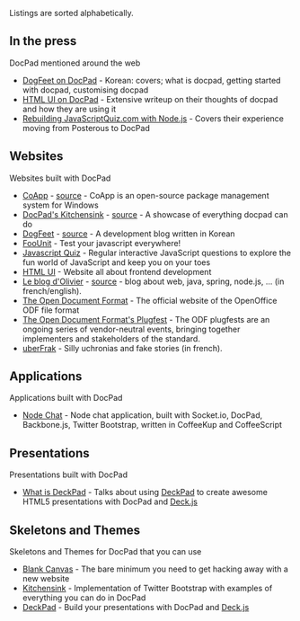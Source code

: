Listings are sorted alphabetically.


## In the press

DocPad mentioned around the web

- [DogFeet on DocPad](http://dogfeet.github.com/articles/2011/docpad.html) - Korean: covers; what is docpad, getting started with docpad, customising docpad
- [HTML UI on DocPad](http://htmlui.com/blog/2011-08-01-site-templates-with-static-html-nodejs.html) - Extensive writeup on their thoughts of docpad and how they are using it
- [Rebuilding JavaScriptQuiz.com with Node.js](http://www.aaron-powell.com/javascript/rebuilding-javascript-quiz-in-nodejs) - Covers their experience moving from Posterous to DocPad


## Websites

Websites built with DocPad

- [CoApp](http://coapp.org/) - [source](https://github.com/coapp/coapp.org) - CoApp is an open-source package management system for Windows
- [DocPad's Kitchensink](http://docpad-kitchensink.herokuapp.com/) - [source](https://github.com/balupton/kitchensink.docpad) - A showcase of everything docpad can do
- [DogFeet](http://dogfeet.github.com/) - [source](https://github.com/dogfeet/dogfeet.docpad) - A development blog written in Korean
- [FooUnit](http://foounit.org) - Test your javascript everywhere!
- [Javascript Quiz](http://javascriptquiz.com/) - Regular interactive JavaScript questions to explore the fun world of JavaScript and keep you on your toes
- [HTML UI](http://htmlui.com/index.html) - Website all about frontend development
- [Le blog d'Olivier](http://blog.bazoud.com) - [source](https://github.com/obazoud/blog.bazoud.com) - blog about web, java, spring, node.js, ... (in french/english).
- [The Open Document Format](http://www.opendocumentformat.org/) - The official website of the OpenOffice ODF file format
- [The Open Document Format's Plugfest](http://www.odfplugfest.org/) - The ODF plugfests are an ongoing series of vendor-neutral events, bringing together implementers and stakeholders of the standard.
- [uberFrak](http://uberfrak.com) - Silly uchronias and fake stories (in french).


## Applications

Applications built with DocPad

- [Node Chat](https://github.com/balupton/nodechat.docpad) - Node chat application, built with Socket.io, DocPad, Backbone.js, Twitter Bootstrap, written in CoffeeKup and CoffeeScript


## Presentations

Presentations built with DocPad

- [What is DeckPad](http://calvinmetcalf.github.com/deckpad/) - Talks about using [DeckPad](https://github.com/calvinmetcalf/deckpad) to create awesome HTML5 presentations with DocPad and [Deck.js](https://github.com/imakewebthings/deck.js)


## Skeletons and Themes

Skeletons and Themes for DocPad that you can use

- [Blank Canvas](https://github.com/balupton/canvas.docpad) - The bare minimum you need to get hacking away with a new website
- [Kitchensink](https://github.com/balupton/kitchensink.docpad) - Implementation of Twitter Bootstrap with examples of everything you can do in DocPad
- [DeckPad](https://github.com/calvinmetcalf/deckpad) - Build your presentations with DocPad and [Deck.js](https://github.com/imakewebthings/deck.js)

